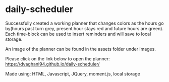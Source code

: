 # daily-scheduler

Successfully created a working planner that changes colors as the hours go by(hours past turn grey, present hour stays red and future hours are green). Each time-block can be used to insert reminders and will save to local storage. 

An image of the planner can be found in the assets folder under images.

Please click on the link below to open the planner:
https://dvaghani94.github.io/daily-scheduler/

Made using:
HTML, Javascript, JQuery, moment.js, local storage
